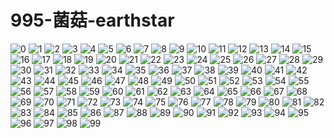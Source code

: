# 995-菌菇-earthstar

![0](0.jpg) ![1](1.jpg) ![2](2.jpg) ![3](3.jpg) ![4](4.jpg) ![5](5.jpg) ![6](6.jpg) ![7](7.jpg) ![8](8.jpg) ![9](9.jpg) ![10](10.jpg) ![11](11.jpg) ![12](12.jpg) ![13](13.jpg) ![14](14.jpg) ![15](15.jpg) ![16](16.jpg) ![17](17.jpg) ![18](18.jpg) ![19](19.jpg) ![20](20.jpg) ![21](21.jpg) ![22](22.jpg) ![23](23.jpg) ![24](24.jpg) ![25](25.jpg) ![26](26.jpg) ![27](27.jpg) ![28](28.jpg) ![29](29.jpg) ![30](30.jpg) ![31](31.jpg) ![32](32.jpg) ![33](33.jpg) ![34](34.jpg) ![35](35.jpg) ![36](36.jpg) ![37](37.jpg) ![38](38.jpg) ![39](39.jpg) ![40](40.jpg) ![41](41.jpg) ![42](42.jpg) ![43](43.jpg) ![44](44.jpg) ![45](45.jpg) ![46](46.jpg) ![47](47.jpg) ![48](48.jpg) ![49](49.jpg) ![50](50.jpg) ![51](51.jpg) ![52](52.jpg) ![53](53.jpg) ![54](54.jpg) ![55](55.jpg) ![56](56.jpg) ![57](57.jpg) ![58](58.jpg) ![59](59.jpg) ![60](60.jpg) ![61](61.jpg) ![62](62.jpg) ![63](63.jpg) ![64](64.jpg) ![65](65.jpg) ![66](66.jpg) ![67](67.jpg) ![68](68.jpg) ![69](69.jpg) ![70](70.jpg) ![71](71.jpg) ![72](72.jpg) ![73](73.jpg) ![74](74.jpg) ![75](75.jpg) ![76](76.jpg) ![77](77.jpg) ![78](78.jpg) ![79](79.jpg) ![80](80.jpg) ![81](81.jpg) ![82](82.jpg) ![83](83.jpg) ![84](84.jpg) ![85](85.jpg) ![86](86.jpg) ![87](87.jpg) ![88](88.jpg) ![89](89.jpg) ![90](90.jpg) ![91](91.jpg) ![92](92.jpg) ![93](93.jpg) ![94](94.jpg) ![95](95.jpg) ![96](96.jpg) ![97](97.jpg) ![98](98.jpg) ![99](99.jpg)

